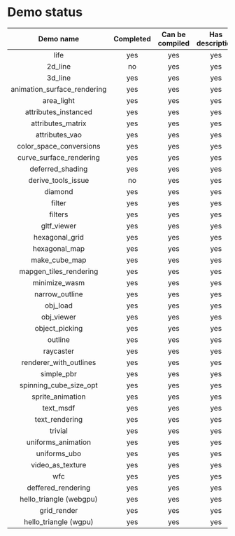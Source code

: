 # Demo status

| Demo name | Completed | Can be compiled | Has description | Has image | Yevhenii | Oleksandr | Vadym |
|:-------------------------:|:-------------------------:|:-------------------------:|:-------------------------:|:-------------------------:|:-------------------------:|:-------------------------:|:-------------------------:|
| life | yes | yes | yes | yes | | | |
| 2d_line | no | yes | yes | no | | | |
| 3d_line | yes | yes | yes | yes | | | |
| animation_surface_rendering | yes | yes | yes | yes | | | |
| area_light | yes | yes | yes | yes | | | |
| attributes_instanced | yes | yes | yes | yes | | | |
| attributes_matrix | yes | yes | yes | yes | | | |
| attributes_vao | yes | yes | yes | yes | | | |
| color_space_conversions | yes | yes | yes | yes | | | |
| curve_surface_rendering | yes | yes | yes | yes | | | |
| deferred_shading | yes | yes | yes | yes | | | |
| derive_tools_issue | no | yes | yes | no | | | |
| diamond | yes | yes | yes | yes | | | |
| filter | yes | yes | yes | yes | | | |
| filters | yes | yes | yes | yes | | | |
| gltf_viewer | yes | yes | yes | yes | | | |
| hexagonal_grid | yes | yes | yes | yes | | | |
| hexagonal_map | yes | yes | yes | yes | | | |
| make_cube_map | yes | yes | yes | yes | | | |
| mapgen_tiles_rendering | yes | yes | yes | yes | | | |
| minimize_wasm | yes | yes | yes | yes | | | |
| narrow_outline | yes | yes | yes | yes | | | |
| obj_load | yes | yes | yes | yes | | | |
| obj_viewer | yes | yes | yes | yes | | | |
| object_picking | yes | yes | yes | yes | | | |
| outline | yes | yes | yes | yes | | | |
| raycaster | yes | yes | yes | yes | | | |
| renderer_with_outlines | yes | yes | yes | yes | | | |
| simple_pbr | yes | yes | yes | yes | | | |
| spinning_cube_size_opt | yes | yes | yes | yes | | | |
| sprite_animation | yes | yes | yes | yes | | | |
| text_msdf | yes | yes | yes | yes | | | |
| text_rendering | yes | yes | yes | yes | | | |
| trivial | yes | yes | yes | yes | | | |
| uniforms_animation | yes | yes | yes | yes | | | |
| uniforms_ubo | yes | yes | yes | yes | | | |
| video_as_texture | yes | yes | yes | yes | | | |
| wfc | yes | yes | yes | yes | | | |
| deffered_rendering | yes | yes | yes | yes | | | |
| hello_triangle (webgpu) | yes | yes | yes | yes | | | |
| grid_render | yes | yes | yes | yes | | | |
| hello_triangle (wgpu) | yes | yes | yes | yes | | | |
